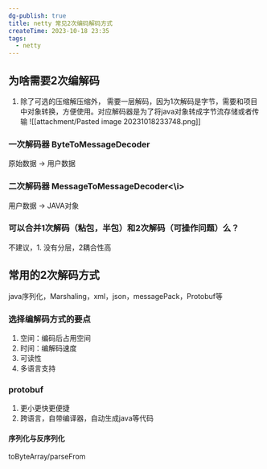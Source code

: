 ```yaml
---
dg-publish: true
title: netty 常见2次编码解码方式
createTime: 2023-10-18 23:35
tags:
  - netty
---
```

## 为啥需要2次编解码

1. 除了可选的压缩解压缩外， 需要一层解码，因为1次解码是字节，需要和项目中对象转换，方便使用。对应解码器是为了将java对象转成字节流存储或者传输
![[attachment/Pasted image 20231018233748.png]]

### 一次解码器  ByteToMessageDecoder

原始数据 -> 用户数据
### 二次解码器 MessageToMessageDecoder<\i\>

用户数据 -> JAVA对象

### 可以合并1次解码（粘包，半包）和2次解码（可操作问题）么？

不建议，1. 没有分层，2耦合性高

## 常用的2次解码方式

java序列化，Marshaling，xml，json，messagePack，Protobuf等

### 选择编解码方式的要点

1. 空间：编码后占用空间
2. 时间：编解码速度
3. 可读性
4. 多语言支持

### protobuf

1. 更小更快更便捷
2. 跨语言，自带编译器，自动生成java等代码

#### 序列化与反序列化
toByteArray/parseFrom






